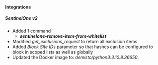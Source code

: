 
#### Integrations
##### SentinelOne v2
- Added 1 command
  - ***sentinelone-remove-item-from-whitelist***
- Modified *get_exclusions_request* to return all exclusion items
- Added *Block Site IDs* parameter so that hashes can be configured to block in scoped lists as well as globally
- Updated the Docker image to: *demisto/python3:3.10.8.36650*.
